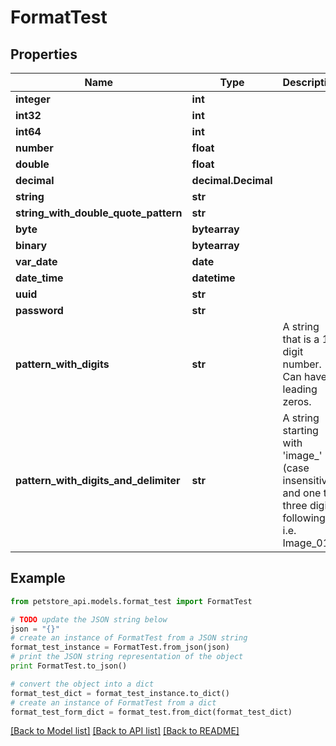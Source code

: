 # FormatTest


## Properties
Name | Type | Description | Notes
------------ | ------------- | ------------- | -------------
**integer** | **int** |  | [optional] 
**int32** | **int** |  | [optional] 
**int64** | **int** |  | [optional] 
**number** | **float** |  | 
**double** | **float** |  | [optional] 
**decimal** | **decimal.Decimal** |  | [optional] 
**string** | **str** |  | [optional] 
**string_with_double_quote_pattern** | **str** |  | [optional] 
**byte** | **bytearray** |  | [optional] 
**binary** | **bytearray** |  | [optional] 
**var_date** | **date** |  | 
**date_time** | **datetime** |  | [optional] 
**uuid** | **str** |  | [optional] 
**password** | **str** |  | 
**pattern_with_digits** | **str** | A string that is a 10 digit number. Can have leading zeros. | [optional] 
**pattern_with_digits_and_delimiter** | **str** | A string starting with &#39;image_&#39; (case insensitive) and one to three digits following i.e. Image_01. | [optional] 

## Example

```python
from petstore_api.models.format_test import FormatTest

# TODO update the JSON string below
json = "{}"
# create an instance of FormatTest from a JSON string
format_test_instance = FormatTest.from_json(json)
# print the JSON string representation of the object
print FormatTest.to_json()

# convert the object into a dict
format_test_dict = format_test_instance.to_dict()
# create an instance of FormatTest from a dict
format_test_form_dict = format_test.from_dict(format_test_dict)
```
[[Back to Model list]](../README.md#documentation-for-models) [[Back to API list]](../README.md#documentation-for-api-endpoints) [[Back to README]](../README.md)


